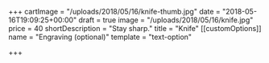 +++
cartImage = "/uploads/2018/05/16/knife-thumb.jpg"
date = "2018-05-16T19:09:25+00:00"
draft = true
image = "/uploads/2018/05/16/knife.jpg"
price = 40
shortDescription = "Stay sharp."
title = "Knife"
[[customOptions]]
name = "Engraving (optional)"
template = "text-option"

+++
